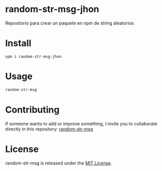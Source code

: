 # random-str-msg-jhon
Repositorio para crear un paquete en npm de string aleatorios

# Install

``` npm
npm i random-str-msg-jhon
```

# Usage

``` bash
random-str-msg
```

# Contributing

If someone wants to add or improve something, I invite you to collaborate directly in this repository: [random-str-msg](https://github.com/Jhon-mantila/random-str-msg-jhon#readme)

# License

random-str-msg is released under the [MIT License](https://opensource.org/licenses/MIT).